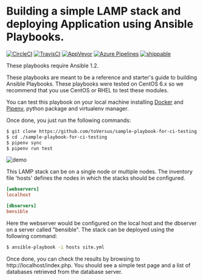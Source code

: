 # Building a simple LAMP stack and deploying Application using Ansible Playbooks.

[![CircleCI](https://circleci.com/gh/toVersus/sample-playbook-for-ci-testing.svg?style=svg)](https://circleci.com/gh/toVersus/sample-playbook-for-ci-testing)
[![TravisCI](https://travis-ci.org/toVersus/sample-playbook-for-ci-testing.svg?branch=master)](https://travis-ci.org/toVersus/sample-playbookfor-ci-testing)
[![AppVeyor](https://ci.appveyor.com/api/projects/status/bagbu5l6qvvqtnso?svg=true)](https://ci.appveyor.com/project/toVersus/sample-playbookfor-ci-testing)
[![Azure Pipelines](https://dev.azure.com/toversus/sample-role-for-ci-testing/_apis/build/status/toVersus.sample-playbook-for-ci-testing)](https://dev.azure.com/toversus/sample-role-for-ci-testing/_build/latest?definitionId=2)
[![shippable](https://api.shippable.com/projects/5bf2d1d73038210700d6b38f/badge?branch=master)](https://app.shippable.com/github/toVersus/sample-playbook-for-ci-testing/dashboard)


These playbooks require Ansible 1.2.

These playbooks are meant to be a reference and starter's guide to building Ansible Playbooks. These playbooks were tested on CentOS 6.x so we recommend that you use CentOS or RHEL to test these modules.

You can test this playbook on your local machine installing [Docker](https://www.docker.com/) and [Pipenv](https://github.com/pypa/pipenv), python package and virtualenv manager.

Once done, you just run the following commands:

```bash
$ git clone https://github.com/toVersus/sample-playbook-for-ci-testing.git
$ cd ./sample-playbook-for-ci-testing
$ pipenv sync
$ pipenv run test
```

![demo](./images/demo.gif)

This LAMP stack can be on a single node or multiple nodes. The inventory file 'hosts' defines the nodes in which the stacks should be configured.

```ini
[webservers]
localhost

[dbservers]
bensible
```

Here the webserver would be configured on the local host and the dbserver on a
server called "bensible". The stack can be deployed using the following
command:

```bash
$ ansible-playbook -i hosts site.yml
```

Once done, you can check the results by browsing to http://localhost/index.php. You should see a simple test page and a list of databases retrieved from the database server.
